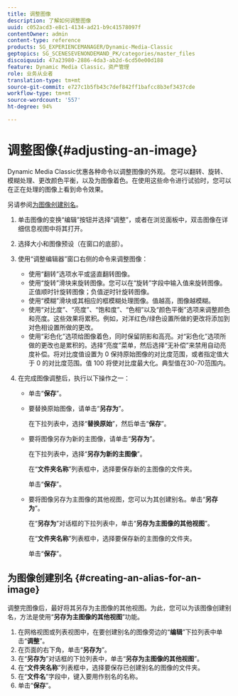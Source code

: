 ```yaml
---
title: 调整图像
description: 了解如何调整图像
uuid: c052acd3-e8c1-4134-ad21-b9c41578097f
contentOwner: admin
content-type: reference
products: SG_EXPERIENCEMANAGER/Dynamic-Media-Classic
geptopics: SG_SCENESEVENONDEMAND_PK/categories/master_files
discoiquuid: 47a23980-2886-4da3-ab2d-6cd50e00d188
feature: Dynamic Media Classic，资产管理
role: 业务从业者
translation-type: tm+mt
source-git-commit: e727c1b5fb43c7def842ff1bafcc8b3ef3437cde
workflow-type: tm+mt
source-wordcount: '557'
ht-degree: 94%

---
```



# 调整图像{#adjusting-an-image}

Dynamic Media Classic优惠各种命令以调整图像的外观。 您可以翻转、旋转、模糊处理、更改颜色平衡，以及为图像着色。在使用这些命令进行试验时，您可以在正在处理的图像上看到命令效果。

另请参阅[为图像创建别名](adjusting-image.md#creating_an_alias_for_an_image)。

1. 单击图像的变换“编辑”按钮并选择“调整”，或者在浏览面板中，双击图像在详细信息视图中将其打开。
1. 选择大小和图像预设（在窗口的底部）。
1. 使用“调整编辑器”窗口右侧的命令来调整图像：

   * 使用“翻转”选项水平或竖直翻转图像。
   * 使用“旋转”滑块来旋转图像。您可以在“旋转”字段中输入值来旋转图像。正值顺时针旋转图像；负值逆时针旋转图像。
   * 使用“模糊”滑块或其相应的框模糊处理图像。值越高，图像越模糊。
   * 使用“对比度”、“亮度”、“饱和度”、“色相”以及“颜色平衡”选项来调整颜色和亮度。这些效果将累积。例如，对洋红色/绿色设置所做的更改将添加到对色相设置所做的更改。
   * 使用“彩色化”选项给图像着色，同时保留阴影和高亮。对“彩色化”选项所做的更改也是累积的。选择“亮度”菜单，然后选择“无补偿”来禁用自动亮度补偿。将对比度值设置为 0 保持原始图像的对比度范围，或者指定值大于 0 的对比度范围。值 100 将使对比度最大化。典型值在30-70范围内。

1. 在完成图像调整后，执行以下操作之一：

   * 单击“**保存**”。
   * 要替换原始图像，请单击“**另存为**”。

      在下拉列表中，选择“**替换原始**”，然后单击“**保存**”。

   * 要将图像另存为新的主图像，请单击“**另存为**”。

      在下拉列表中，选择“**另存为新的主图像**”。

      在“**文件夹名称**”列表框中，选择要保存新的主图像的文件夹。

      单击“**保存**”。

   * 要将图像另存为主图像的其他视图，您可以为其创建别名。单击“**另存为**”。

      在“**另存为**”对话框的下拉列表中，单击“**另存为主图像的其他视图**”。

      在“**文件夹名称**”列表框中，选择要保存新的主图像的文件夹。

      单击“**保存**”。

## 为图像创建别名 {#creating-an-alias-for-an-image}

调整完图像后，最好将其另存为主图像的其他视图。为此，您可以为该图像创建别名，方法是使用“**另存为主图像的其他视图**”功能。

1. 在网格视图或列表视图中，在要创建别名的图像旁边的“**编辑**”下拉列表中单击“**调整**”。
1. 在页面的右下角，单击“**另存为**”。
1. 在“**另存为**”对话框的下拉列表中，单击“**另存为主图像的其他视图**”。
1. 在“**文件夹名称**”列表框中，选择要保存已创建别名的图像的文件夹。
1. 在“**文件名**”字段中，键入要用作别名的名称。
1. 单击“**保存**”。

